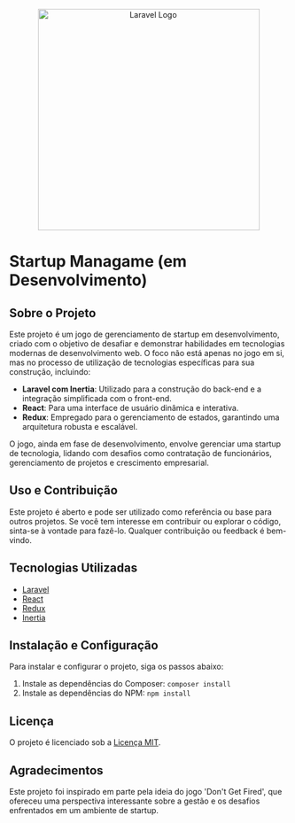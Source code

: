 <p align="center"><a href="https://laravel.com" target="_blank"><img src="https://raw.githubusercontent.com/laravel/art/master/logo-lockup/5%20SVG/2%20CMYK/1%20Full%20Color/laravel-logolockup-cmyk-red.svg" width="400" alt="Laravel Logo"></a></p>

# Startup Managame (em Desenvolvimento)

## Sobre o Projeto

Este projeto é um jogo de gerenciamento de startup em desenvolvimento, criado com o objetivo de desafiar e demonstrar habilidades em tecnologias modernas de desenvolvimento web. O foco não está apenas no jogo em si, mas no processo de utilização de tecnologias específicas para sua construção, incluindo:

- **Laravel com Inertia**: Utilizado para a construção do back-end e a integração simplificada com o front-end.
- **React**: Para uma interface de usuário dinâmica e interativa.
- **Redux**: Empregado para o gerenciamento de estados, garantindo uma arquitetura robusta e escalável.

O jogo, ainda em fase de desenvolvimento, envolve gerenciar uma startup de tecnologia, lidando com desafios como contratação de funcionários, gerenciamento de projetos e crescimento empresarial.

## Uso e Contribuição

Este projeto é aberto e pode ser utilizado como referência ou base para outros projetos. Se você tem interesse em contribuir ou explorar o código, sinta-se à vontade para fazê-lo. Qualquer contribuição ou feedback é bem-vindo.

## Tecnologias Utilizadas

- [Laravel](https://laravel.com)
- [React](https://reactjs.org/)
- [Redux](https://redux.js.org/)
- [Inertia](https://inertiajs.com/)

## Instalação e Configuração

Para instalar e configurar o projeto, siga os passos abaixo:

1. Instale as dependências do Composer:
    `composer install`
2. Instale as dependências do NPM:
   `npm install`

## Licença

O projeto é licenciado sob a [Licença MIT](https://opensource.org/licenses/MIT).

## Agradecimentos

Este projeto foi inspirado em parte pela ideia do jogo 'Don't Get Fired', que ofereceu uma perspectiva interessante sobre a gestão e os desafios enfrentados em um ambiente de startup.

